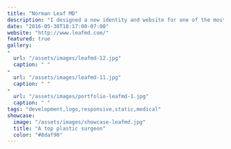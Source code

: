 ```yaml
---
title: "Norman Leaf MD"
description: "I designed a new identity and website for one of the most renowned plastic surgeons in Beverly Hills. With a client list of world-famous celebreties, the practice demanded a world-class website that reflected their 40 years of excellence in reconstructive surgery."
date: "2016-05-30T18:17:00-07:00"
website: "http://www.leafmd.com/"
featured: true
gallery:
-
  url: "/assets/images/leafmd-12.jpg"
  caption: " "
-
  url: "/assets/images/leafmd-11.jpg"
  caption: " "
-
  url: "/assets/images/portfolio-leafmd-1.jpg"
  caption: " "
tags: "development,logo,responsive,static,medical"
showcase:
  image: "/assets/images/showcase-leafmd.jpg"
  title: "A top plastic surgeon"
  color: "#8daf90"
---
```

